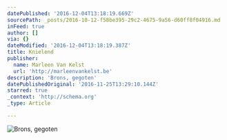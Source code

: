 ```yaml
---
datePublished: '2016-12-04T13:18:19.669Z'
sourcePath: _posts/2016-10-12-f58be395-29c2-4675-9a56-d60ff8f04916.md
inFeed: true
author: []
via: {}
dateModified: '2016-12-04T13:18:19.387Z'
title: Knielend
publisher:
  name: Marleen Van Kelst
  url: 'http://marleenvankelst.be'
description: 'Brons, gegoten'
datePublishedOriginal: '2016-11-25T13:29:10.144Z'
starred: true
_context: 'http://schema.org'
_type: Article

---
```

![Brons, gegoten](https://the-grid-user-content.s3-us-west-2.amazonaws.com/0d84d683-ec6c-4287-baa0-c1533c55e011.jpg)